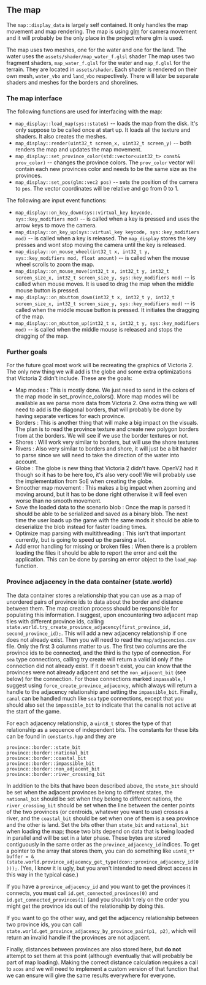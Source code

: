 ## The map

The `map::display_data` is largely self contained. It only handles the map movement and map rendering. The map is using [glm](https://github.com/g-truc/glm) for camera movement and it will probably be the only place in the project where glm is used.

The map uses two meshes, one for the water and one for the land. The water uses the `assets/shader/map_water_f.glsl` shader
The map uses two fragment shaders, `map_water_f.glsl` for the water and `map_f.glsl` for the terrain. They are located in `assets/shader`. Each shader is rendered on their own mesh, `water_vbo` and `land_vbo` respectively. There will later be separate shaders and meshes for the borders and shorelines.

### The map interface

The following functions are used for interfacing with the map:

- `map_display::load_map(sys::state&)` -- loads the map from the disk. It's only suppose to be called once at start up. It loads all the texture and shaders. It also creates the meshes.
- `map_display::render(uint32_t screen_x, uint32_t screen_y)` -- both renders the map and updates the map movement.
- `map_display::set_province_color(std::vector<uint32_t> const& prov_color)` -- changes the province colors. The `prov_color` vector will contain each new provinces color and needs to be the same size as the provinces.
- `map_display::set_pos(glm::vec2 pos)` -- sets the position of the camera to `pos`. The vector coordinates will be relative and go from 0 to 1.

The following are input event functions:

- `map_display::on_key_down(sys::virtual_key keycode, sys::key_modifiers mod)` -- is called when a key is pressed and uses the arrow keys to move the camera.
- `map_display::on_key_up(sys::virtual_key keycode, sys::key_modifiers mod)` -- is called when a key is released. The `map_display` stores the key presses and wont stop moving the camera until the key is released.
- `map_display::on_mouse_wheel(int32_t x, int32_t y, sys::key_modifiers mod, float amount)` -- is called when the mouse wheel scrolls to zoom the map.
- `map_display::on_mouse_move(int32_t x, int32_t y, int32_t screen_size_x, int32_t screen_size_y, sys::key_modifiers mod)` -- is called when mouse moves. It is used to drag the map when the middle mouse button is pressed.
- `map_display::on_mbuttom_down(int32_t x, int32_t y, int32_t screen_size_x, int32_t screen_size_y, sys::key_modifiers mod)` -- is called when the middle mouse button is pressed. It initiates the dragging of the map.
- `map_display::on_mbuttom_up(int32_t x, int32_t y, sys::key_modifiers mod)` -- is called when the middle mouse is released and stops the dragging of the map.

### Further goals

For the future goal most work will be recreating the graphics of Victoria 2. The only new thing we will add is the globe and some extra optimizations that Victoria 2 didn't include. These are the goals:

- Map modes : This is mostly done. We just need to send in the colors of the map mode in set_province_colors(). More map modes will be available as we parse more data from Victoria 2. One extra thing we will need to add is the diagonal borders, that will probably be done by having separate vertices for each province.
- Borders : This is another thing that will make a big impact on the visuals. The plan is to read the province texture and create new polygon borders from at the borders. We will see if we use the border textures or not.
- Shores : Will work very similar to borders, but will use the shore textures
- Rivers : Also very similar to borders and shore, it will just be a bit harder to parse since we will need to take the direction of the water into account.
- Globe : The globe is new thing that Victoria 2 didn't have. OpenV2 had it though so it has to be here too, it's also very cool! We will probably use the implementation from SoE when creating the globe.
- Smoother map movement : This makes a big impact when zooming and moving around, but it has to be done right otherwise it will feel even worse than no smooth movement.
- Save the loaded data to the scenario blob : Once the map is parsed it should be able to be serialized and saved as a binary blob. The next time the user loads up the game with the same mods it should be able to deserialize the blob instead for faster loading times.
- Optimize map parsing with multithreading : This isn't that important currently, but is going to speed up the parsing a lot.
- Add error handling for missing or broken files : When there is a problem loading the files it should be able to report the error and exit the application. This can be done by parsing an error object to the `load_map` function.

### Province adjacency in the data container (state.world)

The data container stores a relationship that you can use as a map of unordered pairs of province ids to data about the border and distance between them. The map creation process should be responsible for populating this information. I suggest, upon encountering two adjacent map tiles with different province ids, calling `state.world.try_create_province_adjacency(first_province_id, second_province_id);`. This will add a new adjacency relationship if one does not already exist. Then you will need to read the `map/adjacencies.csv` file. Only the first 3 columns matter to us. The first two columns are the province ids to be connected, and the third is the type of connection. For `sea` type connections, calling try create will return a valid id only if the connection did not already exist. If it doesn't exist, you can know that the provinces were not already adjacent and set the `non_adjacent_bit` (see below) for the connection. For those connections marked `impassable`, I suggest using `force_create_province_adjacency`, which always will return a handle to the adjacency relationship and setting the `impassible_bit`. Finally, `canal` can be handled much like `sea` type connections, except that you should also set the `impassible_bit` to indicate that the canal is not active at the start of the game.

For each adjacency relationship, a `uint8_t` stores the type of that relationship as a sequence of independent bits. The constants for these bits can be found in `constants.hpp` and they are
```
province::border::state_bit
province::border::national_bit
province::border::coastal_bit
province::border::impassible_bit
province::border::non_adjacent_bit
province::border::river_crossing_bit
```
In addition to the bits that have been described above, the `state_bit` should be set when the adjacent provinces belong to different states, the `national_bit` should be set when they belong to different nations, the `river_crossing_bit` should be set when the line between the center points of the two provinces (or centroids, whatever you want to use) crosses a river, and the `coastal_bit` should be set when one of them is a sea province and the other is land. Set the bits other than `state_bit` and `national_bit` when loading the map; those two bits depend on data that is being loaded in parallel and will be set in a later phase. These bytes are stored contiguously in the same order as the `province_adjacency_id` indices. To get a pointer to the array that stores them, you can do something like `uint8_t* buffer = &(state.world.province_adjacency_get_type(dcon::province_adjacency_id(0)));`. (Yes, I know it is ugly, but you aren't intended to need direct access in this way in the typical case.)

If you have a `province_adjacency_id` and you want to get the provinces it connects, you must call `id.get_connected_provinces(0)` and `id.get_connected_provinces(1)` (and you shouldn't rely on the order you might get the province ids out of the relationship by doing this.

If you want to go the other way, and get the adjacency relationship between two province ids, you can call `state.world.get_province_adjacency_by_province_pair(p1, p2)`, which will return an invalid handle if the provinces are not adjacent.

Finally, distances between provinces are also stored here, but **do not** attempt to set them at this point (although eventually that will probably be part of map loading). Making the correct distance calculation requires a call to `acos` and we will need to implement a custom version of that function that we can ensure will give the same results everywhere for everyone.
